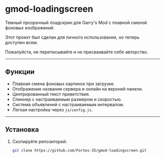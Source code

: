 # gmod-loadingscreen

Темный прозрачный лоадскрин для Garry's Mod с плавной сменой фоновых изображений.  

Этот проект был сделан для личного использования, но теперь доступен всем.  

Пожалуйста, не переписывайте и не присваивайте себе авторство.

---

## Функции

- Плавная смена фоновых картинок при загрузке.
- Отображение названия сервера и онлайн на верхней панели.
- Центрированный текст приветствия.
- Спиннер с настраиваемым размером и скоростью.
- Система объявлений с настраиваемым интервалом.
- Легкая настройка через `js/config.js`.

---

## Установка

1. Скопируйте репозиторий:
   ```bash
   git clone https://github.com/Fortes-35/gmod-loadingscreen.git
